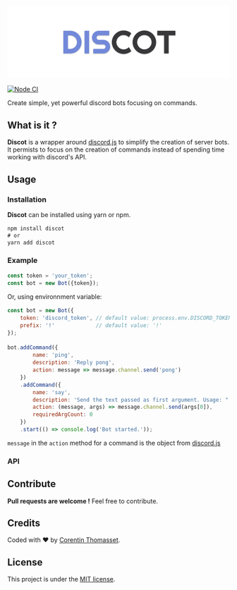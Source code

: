 ![discot-logo](./.github/discot-logo.png)

[![Node CI](https://github.com/CorentinTh/discot/workflows/Node%20CI/badge.svg)](https://github.com/CorentinTh/discot/actions)

Create simple, yet powerful discord bots focusing on commands.

## What is it ?
**Discot** is a wrapper around [discord.js](https://discord.js.org/) to simplify the creation of server bots. It permists to focus on the creation of commands instead of spending time working with discord's API.

## Usage
### Installation
**Discot** can be installed using yarn or npm.

```shell
npm install discot
# or
yarn add discot
```
### Example
```javascript
const token = 'your_token';
const bot = new Bot({token});
```
Or, using environnment variable:
```javascript
const bot = new Bot({
    token: 'discord_token', // default value: process.env.DISCORD_TOKEN
    prefix: '!'             // default value: '!'
});

bot.addCommand({
        name: 'ping',
        description: 'Reply pong',
        action: message => message.channel.send('pong')
    })
    .addCommand({
        name: 'say',
        description: 'Send the text passed as first argument. Usage: "!say hello"',
        action: (message, args) => message.channel.send(args[0]),
        requiredArgCount: 0
    })
    .start(() => console.log('Bot started.'));
```

`message` in the `action` method for a command is the object from [discord.js](https://discord.js.org/#/docs/main/stable/class/Message) 

### API

## Contribute
**Pull requests are welcome !** Feel free to contribute.

## Credits
Coded with ❤️ by [Corentin Thomasset](//corentin-thomasset.fr).

## License
This project is under the [MIT license](./LICENSE).
